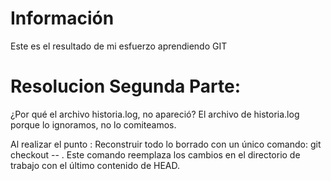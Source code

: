 # Información
Este es el resultado de mi esfuerzo aprendiendo GIT

# Resolucion Segunda Parte:
¿Por qué el archivo historia.log, no apareció?
El archivo de historia.log porque lo ignoramos, no lo comiteamos.

Al realizar el punto : Reconstruir todo lo borrado con un único comando: git checkout -- . Este comando reemplaza los cambios en el directorio de trabajo con el último contenido de HEAD.